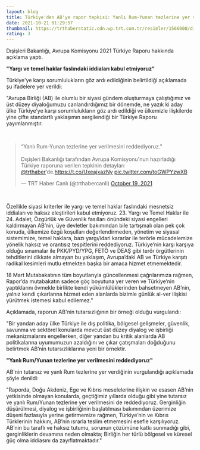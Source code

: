 ```yaml
--- 
layout: blog
title: Türkiye'den AB'ye rapor tepkisi: Yanlı Rum-Yunan tezlerine yer verilmesini reddediyoruz
date: 2021-10-21 01:29:57
thumbnail: https://trthaberstatic.cdn.wp.trt.com.tr/resimler/1566000/disisleri-bakanligi-1567492.jpg
rating: 3
---
```

<p>
	Dışişleri Bakanlığı, Avrupa Komisyonu 2021 Türkiye Raporu hakkında açıklama yaptı.</p>
<p>
	<strong>"Yargı ve temel haklar faslındaki iddiaları kabul etmiyoruz"</strong></p>
<p>
	Türkiye'ye karşı sorumlulukların göz ardı edildiğinin belirtildiği açıklamada şu ifadelere yer verildi:</p>
<p>
	"Avrupa Birliği (AB) ile olumlu bir siyasi gündem oluşturmaya çalıştığımız ve üst düzey diyaloğumuzu canlandırdığımız bir dönemde, ne yazık ki aday ülke Türkiye’ye karşı sorumlulukların göz ardı edildiği ve ülkemizle ilişkilerde yine çifte standartlı yaklaşımın sergilendiği bir Türkiye Raporu yayımlanmıştır.</p>
<p>
	 </p>
<blockquote class="twitter-tweet">
	<p dir="ltr" lang="tr">
		“Yanlı Rum-Yunan tezlerine yer verilmesini reddediyoruz."<br />
		<br />
		Dışişleri Bakanlığı tarafından Avrupa Komisyonu'nun hazırladığı Türkiye raporuna verilen tepkinin detayları <a href="https://twitter.com/trthaber?ref_src=twsrc%5Etfw">@trthaber</a>’de.<a href="https://t.co/UxeajxazNy">https://t.co/UxeajxazNy</a> <a href="https://t.co/toGWPYzwXB">pic.twitter.com/toGWPYzwXB</a></p>
	— TRT Haber Canlı (@trthabercanli) <a href="https://twitter.com/trthabercanli/status/1450525103440154630?ref_src=twsrc%5Etfw">October 19, 2021</a></blockquote>
<script async src="https://platform.twitter.com/widgets.js" charset="utf-8"></script><p>
	 </p>
<p>
	Özellikle siyasi kriterler ile yargı ve temel haklar faslındaki mesnetsiz iddiaları ve haksız eleştirileri kabul etmiyoruz. 23. Yargı ve Temel Haklar ile 24. Adalet, Özgürlük ve Güvenlik fasılları önündeki siyasi engelleri kaldırmayan AB’nin, üye devletler bakımından bile tartışmalı olan pek çok konuda, ülkemize özgü koşulları değerlendirmeden, yönetim ve siyasal sistemimize, temel haklara, bazı yargı/idari kararlar ile terörle mücadelemize yönelik haksız ve orantısız tespitlerini reddediyoruz. Türkiye’nin karşı karşıya olduğu sınamalar ile PKK/PYD/YPG, FETÖ ve DEAŞ gibi terör örgütlerinin tehditlerini dikkate almayan bu yaklaşım, Avrupa’daki AB ve Türkiye karşıtı radikal kesimleri mutlu etmekten başka bir amaca hizmet etmemektedir.</p>
<p>
	18 Mart Mutabakatının tüm boyutlarıyla güncellenmesi çağrılarımıza rağmen, Rapor’da mutabakatın sadece göç boyutuna yer veren ve Türkiye’nin yaptıklarını övmekle birlikte kendi yükümlülüklerinden bahsetmeyen AB’nin, yalnız kendi çıkarlarına hizmet eden alanlarda bizimle günlük al-ver ilişkisi yürütmek istemesi kabul edilemez."</p>
<p>
	Açıklamada, raporun AB'nin tutarsızlığının bir örneği olduğu vurgulandı:</p>
<p>
	"Bir yandan aday ülke Türkiye ile dış politika, bölgesel gelişmeler, güvenlik, savunma ve sektörel konularda mevcut üst düzey diyalog ve işbirliği mekanizmalarını engellerken, diğer yandan bu kritik alanlarda AB politikalarına uyumumuzun azaldığını ve çıkar çatışmaları doğduğunu belirtmek AB’nin tutarsızlıklarına yeni bir örnektir.</p>
<p>
	<strong>"Yanlı Rum/Yunan tezlerine yer verilmesini reddediyoruz"</strong></p>
<p>
	AB'nin tutarsız ve yanlı Rum tezlerine yer verdiğinin vurgulandığı açıklamada şöyle denildi:</p>
<p>
	"Raporda, Doğu Akdeniz, Ege ve Kıbrıs meselelerine ilişkin ve esasen AB’nin yetkisinde olmayan konularda, geçtiğimiz yıllarda olduğu gibi yine tutarsız ve yanlı Rum/Yunan tezlerine yer verilmesini de reddediyoruz. Gerginliğin düşürülmesi, diyalog ve işbirliğinin başlatılması bakımından üzerimize düşeni fazlasıyla yerine getirmemize rağmen, Türkiye’nin ve Kıbrıs Türklerinin hakkını, AB’nin ısrarla teslim etmemesini esefle karşılıyoruz. AB’nin bu taraflı ve haksız tutumu, sorunun çözümüne katkı sunmadığı gibi, gerginliklerin devamına neden olmakta; Birliğin her türlü bölgesel ve küresel güç olma iddiasını da zayıflatmaktadır."</p>
